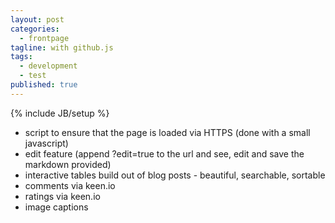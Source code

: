 ```yaml
---
layout: post
categories: 
  - frontpage
tagline: with github.js
tags: 
  - development
  - test
published: true
---
```


{% include JB/setup %}

- script to ensure that the page is loaded via HTTPS (done with a small javascript)
- edit feature (append ?edit=true to the url and see, edit and save the markdown provided)
- interactive tables build out of blog posts - beautiful, searchable, sortable
- comments via keen.io
- ratings via keen.io
- image captions